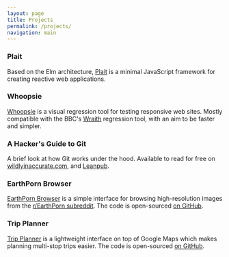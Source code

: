 ```yaml
---
layout: page
title: Projects
permalink: /projects/
navigation: main
---
```


### Plait

Based on the Elm architecture, [Plait](https://wildlyinaccurate.com/plait/) is a minimal JavaScript framework for creating reactive web applications.

### Whoopsie

[Whoopsie](https://github.com/wildlyinaccurate/whoopsie) is a visual regression tool for testing responsive web sites. Mostly compatible with the BBC's [Wraith](https://github.com/bbc-news/wraith) regression tool, with an aim to be faster and simpler.

### A Hacker's Guide to Git

A brief look at how Git works under the hood. Available to read for free on [wildlyinaccurate.com](/a-hackers-guide-to-git/), and [Leanpub](https://leanpub.com/a-hackers-guide-to-git).

### EarthPorn Browser

[EarthPorn Browser](https://wildlyinaccurate.com/earthporn-browser/) is a simple interface for browsing high-resolution images from the [r/EarthPorn subreddit](https://www.reddit.com/r/EarthPorn/). The code is open-sourced [on GitHub](https://github.com/wildlyinaccurate/earthporn-browser).

### Trip Planner

[Trip Planner](https://wildlyinaccurate.com/trip-planner/) is a lightweight interface on top of Google Maps which makes planning multi-stop trips easier. The code is open-sourced [on GitHub](https://github.com/wildlyinaccurate/trip-planner).

